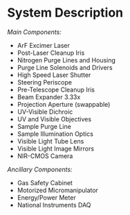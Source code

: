 System Description
==================

*Main Components:*
 - ArF Excimer Laser
 - Post-Laser Cleanup Iris
 - Nitrogen Purge Lines and Housing
 - Purge Line Solenoids and Drivers
 - High Speed Laser Shutter
 - Steering Periscope
 - Pre-Telescope Cleanup Iris
 - Beam Expander 3.33x
 - Projection Aperture (swappable)
 - UV-Visible Dichroic
 - UV and Visible Objectives
 - Sample Purge Line
 - Sample Illumination Optics
 - Visible Light Tube Lens
 - Visible Light Image Mirrors
 - NIR-CMOS Camera

*Ancillary Components:*
 - Gas Safety Cabinet
 - Motorized Micromanipulator
 - Energy/Power Meter
 - National Instruments DAQ


